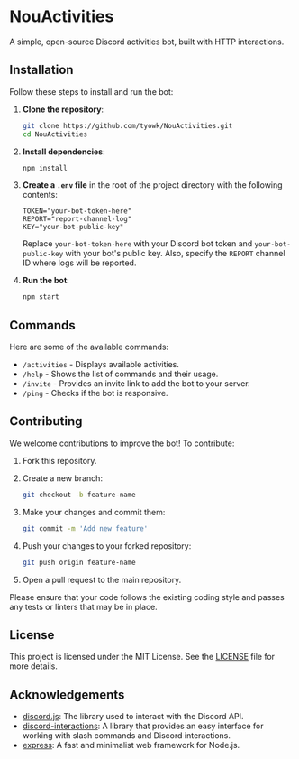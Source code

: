 # NouActivities

A simple, open-source Discord activities bot, built with HTTP interactions.

## Installation

Follow these steps to install and run the bot:

1. **Clone the repository**:

   ```bash
   git clone https://github.com/tyowk/NouActivities.git
   cd NouActivities
   ```

2. **Install dependencies**:

   ```bash
   npm install
   ```

3. **Create a `.env` file** in the root of the project directory with the following contents:

   ```plaintext
   TOKEN="your-bot-token-here"
   REPORT="report-channel-log"
   KEY="your-bot-public-key"
   ```

   Replace `your-bot-token-here` with your Discord bot token and `your-bot-public-key` with your bot's public key. Also, specify the `REPORT` channel ID where logs will be reported.

4. **Run the bot**:

   ```bash
   npm start
   ```

## Commands

Here are some of the available commands:

- `/activities` - Displays available activities.
- `/help` - Shows the list of commands and their usage.
- `/invite` - Provides an invite link to add the bot to your server.
- `/ping` - Checks if the bot is responsive.

## Contributing

We welcome contributions to improve the bot! To contribute:

1. Fork this repository.
2. Create a new branch:

   ```bash
   git checkout -b feature-name
   ```

3. Make your changes and commit them:

   ```bash
   git commit -m 'Add new feature'
   ```

4. Push your changes to your forked repository:

   ```bash
   git push origin feature-name
   ```

5. Open a pull request to the main repository.

Please ensure that your code follows the existing coding style and passes any tests or linters that may be in place.

## License

This project is licensed under the MIT License. See the [LICENSE](https://github.com/tyowk/NouActivities/tree/main/LICENSE) file for more details.

## Acknowledgements

- [discord.js](https://discord.js.org/): The library used to interact with the Discord API.
- [discord-interactions](https://www.npmjs.com/package/discord-interactions): A library that provides an easy interface for working with slash commands and Discord interactions.
- [express](https://www.npmjs.com/package/express): A fast and minimalist web framework for Node.js.
